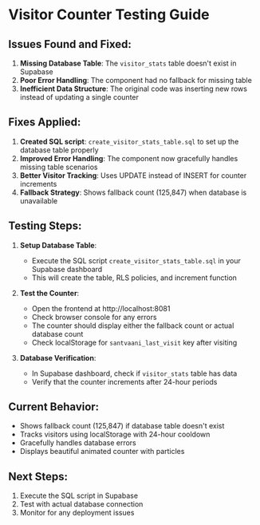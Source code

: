 # Visitor Counter Testing Guide

## Issues Found and Fixed:

1. **Missing Database Table**: The `visitor_stats` table doesn't exist in Supabase
2. **Poor Error Handling**: The component had no fallback for missing table
3. **Inefficient Data Structure**: The original code was inserting new rows instead of updating a single counter

## Fixes Applied:

1. **Created SQL script**: `create_visitor_stats_table.sql` to set up the database table properly
2. **Improved Error Handling**: The component now gracefully handles missing table scenarios
3. **Better Visitor Tracking**: Uses UPDATE instead of INSERT for counter increments
4. **Fallback Strategy**: Shows fallback count (125,847) when database is unavailable

## Testing Steps:

1. **Setup Database Table**:
   - Execute the SQL script `create_visitor_stats_table.sql` in your Supabase dashboard
   - This will create the table, RLS policies, and increment function

2. **Test the Counter**:
   - Open the frontend at http://localhost:8081
   - Check browser console for any errors
   - The counter should display either the fallback count or actual database count
   - Check localStorage for `santvaani_last_visit` key after visiting

3. **Database Verification**:
   - In Supabase dashboard, check if `visitor_stats` table has data
   - Verify that the counter increments after 24-hour periods

## Current Behavior:
- Shows fallback count (125,847) if database table doesn't exist
- Tracks visitors using localStorage with 24-hour cooldown
- Gracefully handles database errors
- Displays beautiful animated counter with particles

## Next Steps:
1. Execute the SQL script in Supabase
2. Test with actual database connection
3. Monitor for any deployment issues